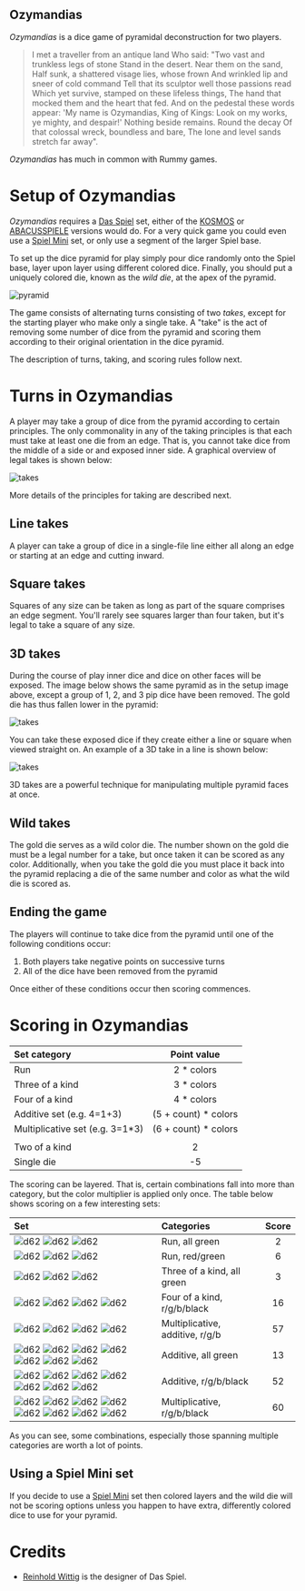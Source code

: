Ozymandias
-------

*Ozymandias* is a dice game of pyramidal deconstruction for two players.

> I met a traveller from an antique land
> Who said: "Two vast and trunkless legs of stone
> Stand in the desert. Near them on the sand,
> Half sunk, a shattered visage lies, whose frown
> And wrinkled lip and sneer of cold command
> Tell that its sculptor well those passions read
> Which yet survive, stamped on these lifeless things,
> The hand that mocked them and the heart that fed.
> And on the pedestal these words appear:
> 'My name is Ozymandias, King of Kings:
> Look on my works, ye mighty, and despair!'
> Nothing beside remains. Round the decay
> Of that colossal wreck, boundless and bare,
> The lone and level sands stretch far away". 

*Ozymandias* has much in common with Rummy games.

Setup of Ozymandias
===================

*Ozymandias* requires a [Das Spiel](http://boardgamegeek.com/boardgame/2229/spiel) set, either of the [KOSMOS](http://boardgamegeek.com/boardgameversion/28556/german-third-edition) or  [ABACUSSPIELE](http://boardgamegeek.com/boardgamepublisher/29/abacusspiele) versions would do.  For a very quick game you could even use a [Spiel Mini](http://boardgamegeek.com/boardgame/110073/spiel-mini) set, or only use a segment of the larger Spiel base.

To set up the dice pyramid for play simply pour dice randomly onto the Spiel base, layer upon layer using different colored dice.  Finally, you should put a uniquely colored die, known as the *wild die*, at the apex of the pyramid.

![pyramid](https://raw.githubusercontent.com/fogus/spiel/master/wurfelspiel/ozymandias/graphics/dice-pyramid.png)

The game consists of alternating turns consisting of two *takes*, except for the starting player who make only a single take. A "take" is the act of removing some number of dice from the pyramid and scoring them according to their original orientation in the dice pyramid.

The description of turns, taking, and scoring rules follow next.

Turns in Ozymandias
===================

A player may take a group of dice from the pyramid according to certain principles.  The only commonality in any of the taking principles is that each must take at least one die from an edge.  That is, you cannot take dice from the middle of a side or and exposed inner side.  A graphical overview of legal takes is shown below:

![takes](https://raw.githubusercontent.com/fogus/spiel/master/wurfelspiel/ozymandias/graphics/dice-takes.png)

More details of the principles for taking are described next.

Line takes
-----------

A player can take a group of dice in a single-file line either all along an edge or starting at an edge and cutting inward.

Square takes
------------

Squares of any size can be taken as long as part of the square comprises an edge segment.  You'll rarely see squares larger than four taken, but it's legal to take a square of any size.

3D takes
--------

During the course of play inner dice and dice on other faces will be exposed.  The image below shows the same pyramid as in the setup image above, except a group of 1, 2, and 3 pip dice have been removed.  The gold die has thus fallen lower in the pyramid:

![takes](https://raw.githubusercontent.com/fogus/spiel/master/wurfelspiel/ozymandias/graphics/dice-layers.png)

You can take these exposed dice if they create either a line or square when viewed straight on.  An example of a 3D take in a line is shown below:

![takes](https://raw.githubusercontent.com/fogus/spiel/master/wurfelspiel/ozymandias/graphics/dice-layered-takes.png)

3D takes are a powerful technique for manipulating multiple pyramid faces at once.

Wild takes
----------

The gold die serves as a wild color die.  The number shown on the gold die must be a legal number for a take, but once taken it can be scored as any color.  Additionally, when you take the gold die you must place it back into the pyramid replacing a die of the same number and color as what the wild die is scored as.

Ending the game
---------------

The players will continue to take dice from the pyramid until one of the following conditions occur:

 1. Both players take negative points on successive turns
 2. All of the dice have been removed from the pyramid

Once either of these conditions occur then scoring commences.

Scoring in Ozymandias
=====================

 Set category                    | Point value
 :-------------------------------|:----------:
 Run                             |  2 * colors
 Three of a kind                 |  3 * colors
 Four of a kind                  |  4 * colors
 Additive set (e.g. 4=1+3)       | (5 + count) * colors
 Multiplicative set (e.g. 3=1*3) | (6 + count) * colors
                                 |
 Two of a kind                   | 2
 Single die                      | -5

The scoring can be layered.  That is, certain combinations fall into more than category, but the color multiplier is applied only once.  The table below shows scoring on a few interesting sets:

 Set                        | Categories                         | Score
 :--------------------------|:-----------------------------------|:----:
 ![d62](https://raw.githubusercontent.com/fogus/spiel/master/wurfelspiel/graphics/d6-2-green.png) ![d62](https://raw.githubusercontent.com/fogus/spiel/master/wurfelspiel/graphics/d6-3-green.png) ![d62](https://raw.githubusercontent.com/fogus/spiel/master/wurfelspiel/graphics/d6-4-green.png)                    | Run, all green                     | 2
 ![d62](https://raw.githubusercontent.com/fogus/spiel/master/wurfelspiel/graphics/d6-2-red.png) ![d62](https://raw.githubusercontent.com/fogus/spiel/master/wurfelspiel/graphics/d6-3-green.png) ![d62](https://raw.githubusercontent.com/fogus/spiel/master/wurfelspiel/graphics/d6-4-green.png)                    | Run, red/green                     | 6
 ![d62](https://raw.githubusercontent.com/fogus/spiel/master/wurfelspiel/graphics/d6-2-green.png) ![d62](https://raw.githubusercontent.com/fogus/spiel/master/wurfelspiel/graphics/d6-2-green.png) ![d62](https://raw.githubusercontent.com/fogus/spiel/master/wurfelspiel/graphics/d6-2-green.png)                    | Three of a kind, all green         | 3
 ![d62](https://raw.githubusercontent.com/fogus/spiel/master/wurfelspiel/graphics/d6-2-red.png) ![d62](https://raw.githubusercontent.com/fogus/spiel/master/wurfelspiel/graphics/d6-2-green.png) ![d62](https://raw.githubusercontent.com/fogus/spiel/master/wurfelspiel/graphics/d6-2-blue.png) ![d62](https://raw.githubusercontent.com/fogus/spiel/master/wurfelspiel/graphics/d6-2-black.png)                 | Four of a kind, r/g/b/black        | 16
 ![d62](https://raw.githubusercontent.com/fogus/spiel/master/wurfelspiel/graphics/d6-1-red.png) ![d62](https://raw.githubusercontent.com/fogus/spiel/master/wurfelspiel/graphics/d6-2-red.png) ![d62](https://raw.githubusercontent.com/fogus/spiel/master/wurfelspiel/graphics/d6-3-green.png) ![d62](https://raw.githubusercontent.com/fogus/spiel/master/wurfelspiel/graphics/d6-6-blue.png)                 | Multiplicative, additive, r/g/b    | 57
 ![d62](https://raw.githubusercontent.com/fogus/spiel/master/wurfelspiel/graphics/d6-1-green.png) ![d62](https://raw.githubusercontent.com/fogus/spiel/master/wurfelspiel/graphics/d6-1-green.png) ![d62](https://raw.githubusercontent.com/fogus/spiel/master/wurfelspiel/graphics/d6-1-green.png) ![d62](https://raw.githubusercontent.com/fogus/spiel/master/wurfelspiel/graphics/d6-1-green.png) ![d62](https://raw.githubusercontent.com/fogus/spiel/master/wurfelspiel/graphics/d6-1-green.png) ![d62](https://raw.githubusercontent.com/fogus/spiel/master/wurfelspiel/graphics/d6-1-green.png) ![d62](https://raw.githubusercontent.com/fogus/spiel/master/wurfelspiel/graphics/d6-6-green.png)                 | Additive, all green                | 13
 ![d62](https://raw.githubusercontent.com/fogus/spiel/master/wurfelspiel/graphics/d6-1-red.png) ![d62](https://raw.githubusercontent.com/fogus/spiel/master/wurfelspiel/graphics/d6-1-red.png) ![d62](https://raw.githubusercontent.com/fogus/spiel/master/wurfelspiel/graphics/d6-1-green.png) ![d62](https://raw.githubusercontent.com/fogus/spiel/master/wurfelspiel/graphics/d6-1-green.png) ![d62](https://raw.githubusercontent.com/fogus/spiel/master/wurfelspiel/graphics/d6-1-blue.png) ![d62](https://raw.githubusercontent.com/fogus/spiel/master/wurfelspiel/graphics/d6-1-black.png) ![d62](https://raw.githubusercontent.com/fogus/spiel/master/wurfelspiel/graphics/d6-6-green.png)        | Additive, r/g/b/black              | 52
 ![d62](https://raw.githubusercontent.com/fogus/spiel/master/wurfelspiel/graphics/d6-1-red.png) ![d62](https://raw.githubusercontent.com/fogus/spiel/master/wurfelspiel/graphics/d6-1-black.png) ![d62](https://raw.githubusercontent.com/fogus/spiel/master/wurfelspiel/graphics/d6-1-black.png) ![d62](https://raw.githubusercontent.com/fogus/spiel/master/wurfelspiel/graphics/d6-1-green.png) ![d62](https://raw.githubusercontent.com/fogus/spiel/master/wurfelspiel/graphics/d6-1-blue.png) ![d62](https://raw.githubusercontent.com/fogus/spiel/master/wurfelspiel/graphics/d6-1-blue.png) ![d62](https://raw.githubusercontent.com/fogus/spiel/master/wurfelspiel/graphics/d6-6-red.png) ![d62](https://raw.githubusercontent.com/fogus/spiel/master/wurfelspiel/graphics/d6-6-green.png)                 | Multiplicative, r/g/b/black        | 60

As you can see, some combinations, especially those spanning multiple categories are worth a lot of points.

Using a Spiel Mini set
----------------------

If you decide to use a [Spiel Mini](http://boardgamegeek.com/boardgame/110073/spiel-mini) set then colored layers and the wild die will not be scoring options unless you happen to have extra, differently colored dice to use for your pyramid.

Credits
=======

 * [Reinhold Wittig](http://www.perlhuhn.de/) is the designer of Das Spiel.
 